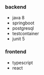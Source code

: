 ### backend
- java 8
- springboot
- postgresql
- testcontainer 
- junit 5


### frontend
- typescript
- react
